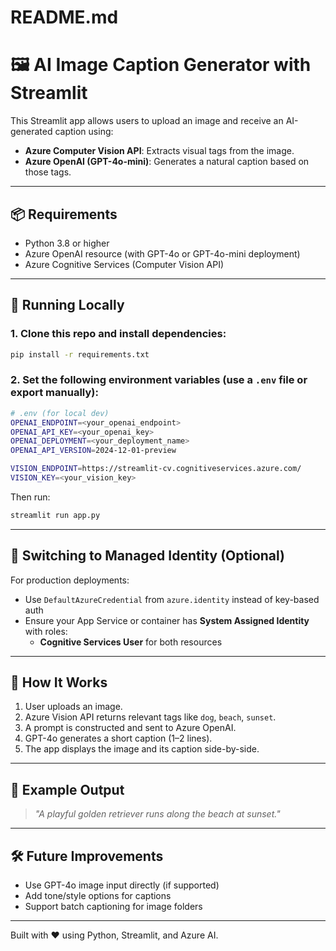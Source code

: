 # README.md

# 🖼️ AI Image Caption Generator with Streamlit

This Streamlit app allows users to upload an image and receive an AI-generated caption using:

- **Azure Computer Vision API**: Extracts visual tags from the image.
- **Azure OpenAI (GPT-4o-mini)**: Generates a natural caption based on those tags.

---

## 📦 Requirements

- Python 3.8 or higher
- Azure OpenAI resource (with GPT-4o or GPT-4o-mini deployment)
- Azure Cognitive Services (Computer Vision API)

---

## 🚀 Running Locally

### 1. Clone this repo and install dependencies:
```bash
pip install -r requirements.txt
```

### 2. Set the following environment variables (use a `.env` file or export manually):
```bash
# .env (for local dev)
OPENAI_ENDPOINT=<your_openai_endpoint>
OPENAI_API_KEY=<your_openai_key>
OPENAI_DEPLOYMENT=<your_deployment_name>
OPENAI_API_VERSION=2024-12-01-preview

VISION_ENDPOINT=https://streamlit-cv.cognitiveservices.azure.com/
VISION_KEY=<your_vision_key>
```

Then run:
```bash
streamlit run app.py
```

---

## 🔐 Switching to Managed Identity (Optional)

For production deployments:
- Use `DefaultAzureCredential` from `azure.identity` instead of key-based auth
- Ensure your App Service or container has **System Assigned Identity** with roles:
  - **Cognitive Services User** for both resources

---

## 🧠 How It Works
1. User uploads an image.
2. Azure Vision API returns relevant tags like `dog`, `beach`, `sunset`.
3. A prompt is constructed and sent to Azure OpenAI.
4. GPT-4o generates a short caption (1–2 lines).
5. The app displays the image and its caption side-by-side.

---

## 📸 Example Output
> *"A playful golden retriever runs along the beach at sunset."*

---

## 🛠 Future Improvements
- Use GPT-4o image input directly (if supported)
- Add tone/style options for captions
- Support batch captioning for image folders

---

Built with ❤️ using Python, Streamlit, and Azure AI.
